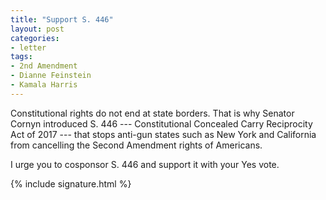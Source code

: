 ```yaml
---
title: "Support S. 446"
layout: post
categories:
- letter
tags:
- 2nd Amendment
- Dianne Feinstein
- Kamala Harris
---
```


Constitutional rights do not end at state borders. That is why Senator Cornyn introduced S. 446 --- Constitutional Concealed Carry Reciprocity Act of 2017 --- that stops anti-gun states such as New York and California from cancelling the Second Amendment rights of Americans.

I urge you to cosponsor S. 446 and support it with your Yes vote.

{% include signature.html %}
